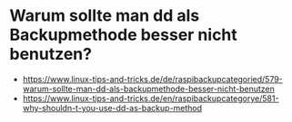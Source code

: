 # Warum sollte man dd als Backupmethode besser nicht benutzen?

- <https://www.linux-tips-and-tricks.de/de/raspibackupcategoried/579-warum-sollte-man-dd-als-backupmethode-besser-nicht-benutzen>
- <https://www.linux-tips-and-tricks.de/en/raspibackupcategorye/581-why-shouldn-t-you-use-dd-as-backup-method>
